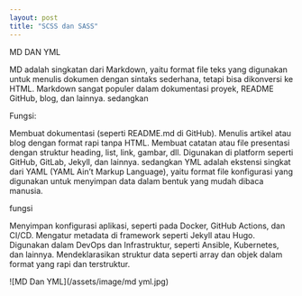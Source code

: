 ```yaml
---
layout: post
title: "SCSS dan SASS"
---
```


MD DAN YML

MD adalah singkatan dari Markdown, yaitu format file teks yang digunakan untuk menulis dokumen dengan sintaks sederhana, tetapi bisa dikonversi ke HTML. Markdown sangat populer dalam dokumentasi proyek, README GitHub, blog, dan lainnya. sedangkan

Fungsi:

Membuat dokumentasi (seperti README.md di GitHub).
Menulis artikel atau blog dengan format rapi tanpa HTML.
Membuat catatan atau file presentasi dengan struktur heading, list, link, gambar, dll.
Digunakan di platform seperti GitHub, GitLab, Jekyll, dan lainnya.
sedangkan YML adalah ekstensi singkat dari YAML (YAML Ain’t Markup Language), yaitu format file konfigurasi yang digunakan untuk menyimpan data dalam bentuk yang mudah dibaca manusia.

fungsi

Menyimpan konfigurasi aplikasi, seperti pada Docker, GitHub Actions, dan CI/CD.
Mengatur metadata di framework seperti Jekyll atau Hugo.
Digunakan dalam DevOps dan Infrastruktur, seperti Ansible, Kubernetes, dan lainnya.
Mendeklarasikan struktur data seperti array dan objek dalam format yang rapi dan terstruktur.

![MD Dan YML](/assets/image/md yml.jpg)